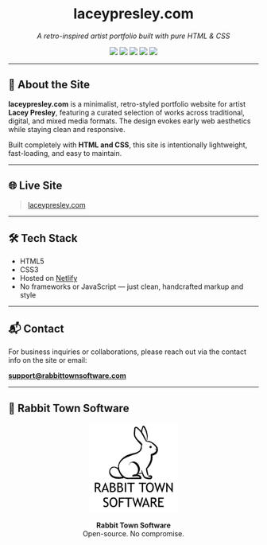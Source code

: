 <h1 align="center">laceypresley.com</h1>
<p align="center"><em>A retro-inspired artist portfolio built with pure HTML & CSS</em></p>

<p align="center">
  <img src="https://img.shields.io/badge/License-GPLv3-blue.svg">
  <img src="https://img.shields.io/badge/Hosted%20on-Netlify-blue?logo=netlify">
  <img src="https://img.shields.io/badge/Built%20with-HTML%20%26%20CSS-orange">
  <img src="https://img.shields.io/github/last-commit/rabbit-town-software/laceypresley.com">
  <img src="https://img.shields.io/github/languages/code-size/rabbit-town-software/laceypresley.com">
</p>

---

## 🎨 About the Site

**laceypresley.com** is a minimalist, retro-styled portfolio website for artist **Lacey Presley**, featuring a curated selection of works across traditional, digital, and mixed media formats. The design evokes early web aesthetics while staying clean and responsive.

Built completely with **HTML and CSS**, this site is intentionally lightweight, fast-loading, and easy to maintain.

---

## 🌐 Live Site

> [laceypresley.com](https://laceypresley.com)

---

## 🛠️ Tech Stack

- HTML5  
- CSS3  
- Hosted on [Netlify](https://www.netlify.com/)  
- No frameworks or JavaScript — just clean, handcrafted markup and style

---

## 📬 Contact

For business inquiries or collaborations, please reach out via the contact info on the site or email:

**support@rabbittownsoftware.com**

---

## 🐇 Rabbit Town Software

<p align="center">
  <img src="https://github.com/Rabbit-Town-Software/misa-engine/blob/eb3aa63bad02385d2af4b7b130d1bde70e2a2715/assets/rabbittownlogo.jpg?raw=true" alt="Rabbit Town Software Logo" width="180"/>
</p>

<p align="center">
  <strong>Rabbit Town Software</strong><br/>
  Open-source. No compromise.
</p>
